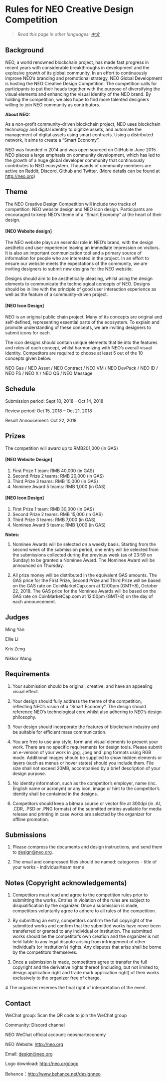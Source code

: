 # Rules for NEO Creative Design Competition

> *Read this page in other languages: [中文](NEO创意设计大赛章程.md)*

## Background

NEO, a world renowned blockchain project, has made fast progress in recent years with considerable breakthroughs in development and the explosive growth of its global community. In an effort to continuously improve NEO’s branding and promotional strategy, NEO Global Development is hosting the NEO Creative Design Competition. The competition calls for participants to put their heads together with the purpose of diversifying the visual elements and enhancing the visual identity of the NEO brand. By holding the competition, we also hope to find more talented designers willing to join NEO community as contributors.


**About NEO:**

As a non-profit community-driven blockchain project, NEO uses blockchain technology and digital identity to digitize assets, and automate the management of digital assets using smart contracts. Using a distributed network, it aims to create a “Smart Economy”.

NEO was founded in 2014 and was open sourced on GitHub in June 2015. NEO places a large emphasis on community development, which has led to the growth of a huge global developer community that continuously contributes to NEO ecosystem. Thousands of community members are active on Reddit, Discord, Github and Twitter. (More details can be found at http://neo.org)

## Theme

The NEO Creative Design Competition will include two tracks of competition: NEO website design and NEO icon design. Participants are encouraged to keep NEO’s theme of a “Smart Economy” at the heart of their design.

#### [NEO Website design]

The NEO website plays an essential role in NEO’s brand, with the design aesthetic and user experience leaving an immediate impression on visitors. It is also an important communication tool and a primary source of information for people who are interested in the project. In an effort to ensure our website meets the expectations of the community, we are inviting designers to submit new designs for the NEO website.

Designs should aim to be aesthetically pleasing, whilst using the design elements to communicate the technological concepts of NEO. Designs should be in line with the principle of good user interaction experience as well as the feature of a community-driven project.

#### [NEO Icon Design]

NEO is an original public chain project. Many of its concepts are original and self-defined, representing essential parts of the ecosystem. To explain and promote understanding of these concepts, we are inviting designers to submit icons for each.

The icon designs should contain unique elements that tie into the features and roles of each concept, whilst harmonizing with NEO’s overall visual identity. Competitors are required to choose at least 5 out of the 10 concepts given below. 

NEO Gas / NEO Asset / NEO  Contract / NEO VM / NEO DevPack / NEO ID / NEO FS / NEO X / NEO QS / NEO Message

## Schedule

Submission period: Sept 10, 2018 – Oct 14, 2018

Review period: Oct 15, 2018 – Oct 21, 2018

Result Annoucement: Oct 22, 2018

## Prizes

The competition will award up to RMB201,000 (in GAS)

#### [NEO Website Design]

1. First Prize             1 team:    RMB 40,000 (in GAS)
2. Second Prize            2 teams:   RMB 20,000 (in GAS)
3. Third Prize             3 teams:   RMB 10,000 (in GAS)
4. Nominee Award           5 teams:   RMB 1,000 (in GAS)

#### [NEO Icon Design]

1. First Prize             1 team:    RMB 30,000 (in GAS)
2. Second Prize            2 teams:   RMB 15,000 (in GAS)
3. Third Prize             3 teams:   RMB 7,000 (in GAS)
4. Nominee Award           5 teams:   RMB 1,000 (in GAS)


**Notes:**

1. Nominee Awards will be selected on a weekly basis. Starting from the second week of the submission period, one entry will be selected from the submissions collected during the previous week (as of 23:59 on Sunday) to be granted a Nominee Award. The Nominee Award will be announced on Thursday.

2. All prize money will be distributed in the equivalent GAS amounts. The GAS price for the First Prize, Second Prize and Third Prize will be based on the GAS rate on CoinMarketCap.com at 12:00pm (GMT+8), October 22, 2018. The GAS price for the Nominee Awards will be based on the GAS rate on CoinMarketCap.com at 12:00pm (GMT+8) on the day of each announcement. 

## Judges

   Ming Yan
   
   Ellie Li
   
   Kris Zeng
   
   Nikkor Wang

## Requirements

1. Your submission should be original, creative, and have an appealing visual effect.

2. Your design should fully address the theme of the competition, reflecting NEO’s vision of a “Smart Economy”. The design should reference NEO’s technological core whilst also adhering to NEO’s design philosophy.

3. Your design should incorporate the features of blockchain industry and be suitable for efficient mass communication.

4. You are free to use any style, form and visual elements to present your work. There are no specific requirements for design tools. Please submit an e-version of your work in .jpg, .jpeg and .png formats using RGB mode. Additional images should be supplied to show hidden elements or layers (such as menus or hover states) should you include them. File size shall not exceed 20MB, accompanied by a brief description of your design purpose.

5. No identity information, such as the competitor’s employer, name (inc. English name or acronym) or any icon, image or hint to the competitor’s identity shall be contained in the designs.

6. Competitors should keep a bitmap source or vector file at 300dpi (in .AI, .CDR, .PSD or .PNG formats) of the submitted entries available for media release and printing in case works are selected by the organizer for offline promotion. 


## Submissions

1. Please compress the documents and design instructions, and send them to design@neo.org.

2. The email and compressed files should be named: categories - title of your works - individual/team name

## Notes (Copyright acknowledgements)

1. Competitors must read and agree to the competition rules prior to submitting the works. Entries in violation of the rules are subject to disqualification by the organizer. Once a submission is made, competitors voluntarily agree to adhere to all rules of the competition.

2. By submitting an entry, competitors confirm the full copyright of the submitted works and confirm that the submitted works have never been transferred or granted to any individual or institution. The submitted works should be the competitor’s own creation and the organizer is not held liable to any legal dispute arising from infringement of other individual’s (or institution’s) rights. Any disputes that arise shall be borne by the competitors themselves.

3. Once a submission is made, competitors agree to transfer the full copyright and the derivative rights thereof (including, but not limited to, design application right and trade mark application right) of their works exclusively to the organizer free of charge.

4 The organizer reserves the final right of interpretation of the event.


## Contact

WeChat group: Scan the QR code to join the WeChat group

Community: Discord channel

NEO WeChat official account: neosmarteconomy

NEO Website: http://neo.org

Email: design@neo.org

Logo download: http://neo.org/logo

Behance：http://www.behance.net/designneo
